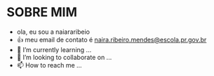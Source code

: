 # SOBRE MIM 



- ola, eu sou a naiararibeio
- :+1: meu email de contato é naira.ribeiro.mendes@escola.pr.gov.br
- 🌱 I’m currently learning ...
- 💞️ I’m looking to collaborate on ...
- 📫 How to reach me ...

<!---
naiararibeiro/naiararibeiro is a ✨ special ✨ repository because its `README.md` (this file) appears on your GitHub profile.
You can click the Preview link to take a look at your changes.
--->

